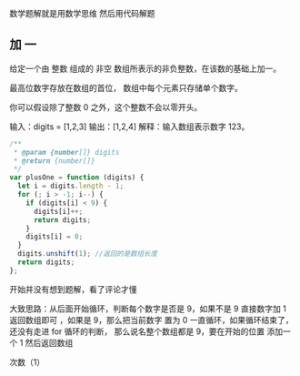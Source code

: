 数学题解就是用数学思维 然后用代码解题

## 加 一

给定一个由 整数 组成的 非空 数组所表示的非负整数，在该数的基础上加一。

最高位数字存放在数组的首位， 数组中每个元素只存储单个数字。

你可以假设除了整数 0 之外，这个整数不会以零开头。

输入：digits = [1,2,3]
输出：[1,2,4]
解释：输入数组表示数字 123。

```js
/**
 * @param {number[]} digits
 * @return {number[]}
 */
var plusOne = function (digits) {
  let i = digits.length - 1;
  for (; i > -1; i--) {
    if (digits[i] < 9) {
      digits[i]++;
      return digits;
    }
    digits[i] = 0;
  }
  digits.unshift(1); //返回的是数组长度
  return digits;
};
```

开始并没有想到题解，看了评论才懂

大致思路：从后面开始循环，判断每个数字是否是 9，如果不是 9 直接数字加 1 返回数组即可
，如果是 9，那么把当前数字 置为 0 一直循环，如果循环结束了，还没有走进 for 循环的判断，
那么说名整个数组都是 9，要在开始的位置 添加一个 1 然后返回数组

次数（1）
